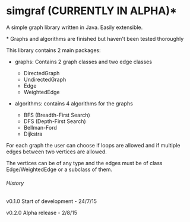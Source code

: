 # simgraf (CURRENTLY IN ALPHA)*
A simple graph library written in Java.
Easily extensible.

\* Graphs and algorithms are finished but haven't been tested thoroughly

This library contains 2 main packages:
* graphs: Contains 2 graph classes and two edge classes
    * DirectedGraph
    * UndirectedGraph
    * Edge
    * WeightedEdge


* algorithms: contains 4 algorithms for the graphs
    * BFS (Breadth-First Search)
    * DFS (Depth-First Search)
    * Bellman-Ford
    * Dijkstra

For each graph the user can choose if loops are allowed and if multiple edges between two vertices are allowed.

The vertices can be of any type and the edges must be of class Edge/WeightedEdge or a subclass of them.

###### History
v0.1.0 Start of development - 24/7/15

v0.2.0 Alpha release - 2/8/15
